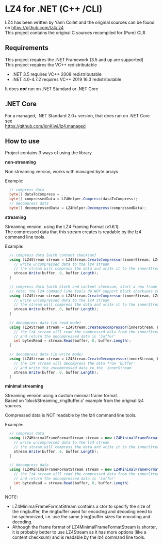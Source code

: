 LZ4 for .NET (C++ /CLI)
=======================

LZ4 has been written by Yann Collet and the original sources can be found on https://github.com/lz4/lz4  
This project contains the original C sources recompiled for (Pure) CLR  

Requirements
----------------------------
This project requires the .NET Framework (3.5 and up are supported)  
This project requires the VC++ redistributable  
 - .NET 3.5 requires VC++ 2008 redistributable  
 - .NET 4.0-4.7.2 requires VC++ 2019 16.3 redistributable  
 
 It does ***not*** run on .NET Standard or .NET Core  
 
 .NET Core
 ----------------------------
 For a managed, .NET Standard 2.0+ version, that does run on .NET Core see  
 https://github.com/IonKiwi/lz4.managed

How to use
----------------------------

Project contains 3 ways of using the library


**non-streaming**

Non streaming version, works with managed byte arrays  

Example:  

```csharp
  // compress data
  byte[] dataToCompress = ...
  byte[] compressedData = LZ4Helper.Compress(dataToCompress);
  // decompress data
  byte[] decompressedData = LZ4Helper.Decompress(compressedData);
```


**streaming**

Streaming version, using the LZ4 Framing Format (v1.6.1).  
The compressed data that this stream creates is readable by the lz4 command line tools.  

Example:  

```csharp
  // compress data [with content checksum]
  using (LZ4Stream stream = LZ4Stream.CreateCompressor(innerStream, LZ4StreamMode.Write, LZ4FrameBlockMode.Linked, LZ4FrameBlockSize.Max64KB, LZ4FrameChecksumMode.Content, null, false)) {
    // write uncompressed data to the lz4 stream
	// the stream will compress the data and write it to the innerStream
	stream.Write(buffer, 0, buffer.Length);	
  }
  
  // compress data [with block and content checksum, start a new frame after 100 data blocks]
  // note: the lz4 command line tools do NOT support block checksums currently
  using (LZ4Stream stream = LZ4Stream.CreateCompressor(innerStream, LZ4StreamMode.Write, LZ4FrameBlockMode.Linked, LZ4FrameBlockSize.Max64KB, LZ4FrameChecksumMode.Block | LZ4FrameChecksumMode.Content, 100, false)) {
    // write uncompressed data to the lz4 stream
	// the stream will compress the data and write it to the innerStream
	stream.Write(buffer, 0, buffer.Length);	
  }
  
  // decompress data (in read mode)
  using (LZ4Stream stream = LZ4Stream.CreateDecompressor(innerStream, LZ4StreamMode.Read, false)) {
    // the lz4 stream will read the compressed data from the innerStream
    // and return the uncompressed data in 'buffer'
	int bytesRead = stream.Read(buffer, 0, buffer.Length);
  }
  
  // decompress data (in write mode)
  using (LZ4Stream stream = LZ4Stream.CreateDecompressor(innerStream, LZ4StreamMode.Write, false)) {
    // the lz4 stream will decompress the data from 'buffer'
	// and write the uncompressed data to the 'innerStream'
	stream.Write(buffer, 0, buffer.Length);
  }
```


**minimal streaming**

Streaming version using a custom minimal frame format.  
Based on 'blockStreaming_ringBuffer.c' example from the original lz4 sources.  

Compressed data is NOT readable by the lz4 command line tools.  

Example:  

```csharp
  // compress data
  using (LZ4MinimalFrameFormatStream stream = new LZ4MinimalFrameFormatStream(tmpFile1, CompressionMode.Compress) {
	// write uncompressed data to the lz4 stream
	// the stream will compress the data and write it to the innerStream
	stream.Write(buffer, 0, buffer.Length);	
  }
  
  // decompress data
  using (LZ4MinimalFrameFormatStream stream = new LZ4MinimalFrameFormatStream(innerStream, CompressionMode.Decompress)) {
    // the lz4 stream will read the compressed data from the innerStream
    // and return the uncompressed data in 'buffer'
	int bytesRead = stream.Read(buffer, 0, buffer.Length)
  }
```

NOTE:
 - LZ4MinimalFrameFormatStream contains a ctor to specify the size of the ringbuffer, the ringbuffer used for encoding and decoding need to be sychronized, i.e. use the same (ring)buffer sizes for encoding and decoding.  
 - Although the frame format of LZ4MinimalFrameFormatStream is shorter, it is probably better to use LZ4Stream as it has more options (like a content checksum) and is readable by the lz4 command line tools.  
